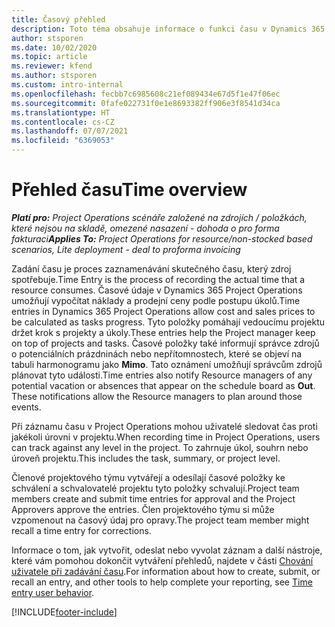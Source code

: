 ```yaml
---
title: Časový přehled
description: Toto téma obsahuje informace o funkci času v Dynamics 365 Project Operations.
author: stsporen
ms.date: 10/02/2020
ms.topic: article
ms.reviewer: kfend
ms.author: stsporen
ms.custom: intro-internal
ms.openlocfilehash: fecbb7c6985608c21ef089434e67d5f1e47f06ec
ms.sourcegitcommit: 0fafe022731f0e1e8693382ff906e3f8541d34ca
ms.translationtype: HT
ms.contentlocale: cs-CZ
ms.lasthandoff: 07/07/2021
ms.locfileid: "6369053"
---
```

# <a name="time-overview"></a><span data-ttu-id="1e7be-103">Přehled času</span><span class="sxs-lookup"><span data-stu-id="1e7be-103">Time overview</span></span>

<span data-ttu-id="1e7be-104">_**Platí pro:** Project Operations scénáře založené na zdrojích / položkách, které nejsou na skladě, omezené nasazení - dohoda o pro forma fakturaci_</span><span class="sxs-lookup"><span data-stu-id="1e7be-104">_**Applies To:** Project Operations for resource/non-stocked based scenarios, Lite deployment - deal to proforma invoicing_</span></span>

<span data-ttu-id="1e7be-105">Zadání času je proces zaznamenávání skutečného času, který zdroj spotřebuje.</span><span class="sxs-lookup"><span data-stu-id="1e7be-105">Time Entry is the process of recording the actual time that a resource consumes.</span></span> <span data-ttu-id="1e7be-106">Časové údaje v Dynamics 365 Project Operations umožňují vypočítat náklady a prodejní ceny podle postupu úkolů.</span><span class="sxs-lookup"><span data-stu-id="1e7be-106">Time entries in Dynamics 365 Project Operations allow cost and sales prices to be calculated as tasks progress.</span></span> <span data-ttu-id="1e7be-107">Tyto položky pomáhají vedoucímu projektu držet krok s projekty a úkoly.</span><span class="sxs-lookup"><span data-stu-id="1e7be-107">These entries help the Project manager keep on top of projects and tasks.</span></span> <span data-ttu-id="1e7be-108">Časové položky také informují správce zdrojů o potenciálních prázdninách nebo nepřítomnostech, které se objeví na tabuli harmonogramu jako **Mimo**. Tato oznámení umožňují správcům zdrojů plánovat tyto události.</span><span class="sxs-lookup"><span data-stu-id="1e7be-108">Time entries also notify Resource managers of any potential vacation or absences that appear on the schedule board as **Out**. These notifications allow the Resource managers to plan around those events.</span></span>

<span data-ttu-id="1e7be-109">Při záznamu času v Project Operations mohou uživatelé sledovat čas proti jakékoli úrovni v projektu.</span><span class="sxs-lookup"><span data-stu-id="1e7be-109">When recording time in Project Operations, users can track against any level in the project.</span></span> <span data-ttu-id="1e7be-110">To zahrnuje úkol, souhrn nebo úroveň projektu.</span><span class="sxs-lookup"><span data-stu-id="1e7be-110">This includes the task, summary, or project level.</span></span>

<span data-ttu-id="1e7be-111">Členové projektového týmu vytvářejí a odesílají časové položky ke schválení a schvalovatelé projektu tyto položky schvalují.</span><span class="sxs-lookup"><span data-stu-id="1e7be-111">Project team members create and submit time entries for approval and the Project Approvers approve the entries.</span></span> <span data-ttu-id="1e7be-112">Člen projektového týmu si může vzpomenout na časový údaj pro opravy.</span><span class="sxs-lookup"><span data-stu-id="1e7be-112">The project team member might recall a time entry for corrections.</span></span>

<span data-ttu-id="1e7be-113">Informace o tom, jak vytvořit, odeslat nebo vyvolat záznam a další nástroje, které vám pomohou dokončit vytváření přehledů, najdete v části [Chování uživatele při zadávání času](ui-behavior-time.md).</span><span class="sxs-lookup"><span data-stu-id="1e7be-113">For information about how to create, submit, or recall an entry, and other tools to help complete your reporting, see [Time entry user behavior](ui-behavior-time.md).</span></span>



[!INCLUDE[footer-include](../includes/footer-banner.md)]